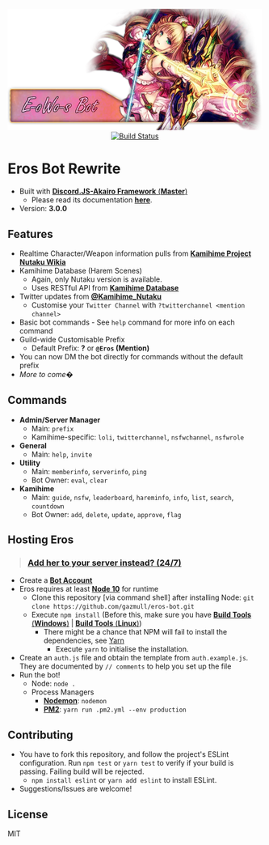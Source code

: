 <div align="center">
  <br />
    <a href="http://addbot.thegzm.space"><img src="エロース.webp" width="940px" alt="eros banner" /></a>
  <br />
    <a href="https://travis-ci.org/gazmull/eros-bot"><img src="https://travis-ci.org/gazmull/eros-bot.svg?branch=master" alt="Build Status" /></a>
</div>

# Eros Bot Rewrite
  * Built with [**Discord.JS-Akairo Framework** (**Master**)](https://github.com/1computer1/discord-akairo)
    * Please read its documentation [**here**](https://1computer1.github.io/discord-akairo/master).
  * Version: **3.0.0**

## Features
  * Realtime Character/Weapon information pulls from [**Kamihime Project Nutaku Wikia**](https://kamihime-project.wikia.com)
  * Kamihime Database (Harem Scenes)
    * Again, only Nutaku version is available.
    * Uses RESTful API from [**Kamihime Database**](https://github.com/gazmull/kamihime-database)
  * Twitter updates from [**@Kamihime_Nutaku**](https://twitter.com/kamihime_nutaku)
    * Customise your `Twitter Channel` with `?twitterchannel <mention channel>`
  * Basic bot commands - See `help` command for more info on each command
  * Guild-wide Customisable Prefix
    * Default Prefix: **?** or **`@Eros` (Mention)**
  * You can now DM the bot directly for commands without the default prefix
  * *More to come�*

## Commands
  * **Admin/Server Manager**
    * Main: `prefix`
    * Kamihime-specific: `loli`, `twitterchannel`, `nsfwchannel`, `nsfwrole`
  * **General**
    * Main: `help`, `invite`
  * **Utility**
    * Main: `memberinfo`, `serverinfo`, `ping`
    * Bot Owner: `eval`, `clear`
  * **Kamihime**
    * Main: `guide`, `nsfw`, `leaderboard`, `hareminfo`, `info`, `list`, `search`, `countdown`
    * Bot Owner: `add`, `delete`, `update`, `approve`, `flag`

## Hosting Eros
> ### [Add her to your server instead? (24/7)](http://addbot.thegzm.space)

  * Create a [**Bot Account**](https://github.com/reactiflux/discord-irc/wiki/Creating-a-discord-bot-&-getting-a-token)
  * Eros requires at least [**Node 10**](https://nodejs.org) for runtime
    * Clone this repository [via command shell] after installing Node: `git clone https://github.com/gazmull/eros-bot.git`
    * Execute `npm install` (Before this, make sure you have [**Build Tools** (**Windows**)](https://github.com/felixrieseberg/windows-build-tools) | [**Build Tools** (**Linux**)](https://superuser.com/questions/352000/whats-a-good-way-to-install-build-essentials-all-common-useful-commands-on))
        * There might be a chance that NPM will fail to install the dependencies, see [Yarn](https://yarnpkg.com/en/docs/getting-started)
            * Execute `yarn` to initialise the installation.
  * Create an `auth.js` file and obtain the template from `auth.example.js`. They are documented by `// comments` to help you set up the file
  * Run the bot!
    * Node: `node .`
    * Process Managers
      * [**Nodemon**](https://github.com/remy/nodemon): `nodemon`
      * [**PM2**](https://github.com/Unitech/pm2): `yarn run .pm2.yml --env production`

## Contributing
  * You have to fork this repository, and follow the project's ESLint configuration. Run `npm test` or `yarn test` to verify if your build is passing. Failing build will be rejected.
    * `npm install eslint` or `yarn add eslint` to install ESLint.
  * Suggestions/Issues are welcome!

## License
  MIT
